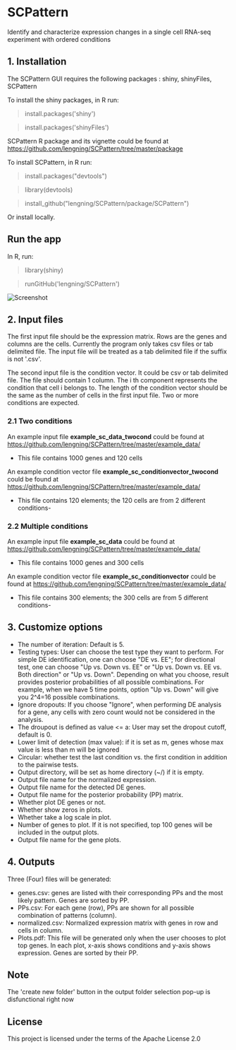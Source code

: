 # SCPattern
Identify and characterize expression changes in a single cell RNA-seq experiment with ordered conditions

## 1. Installation
The SCPattern GUI requires the following packages : shiny, shinyFiles, SCPattern

To install the shiny packages, in R run:

> install.packages('shiny')

> install.packages('shinyFiles')

SCPattern R package and its vignette could be found at https://github.com/lengning/SCPattern/tree/master/package

To install SCPattern, in R run: 

> install.packages("devtools")

> library(devtools)

> install_github("lengning/SCPattern/package/SCPattern")

Or install locally.

## Run the app

In R, run:

> library(shiny)

> runGitHub('lengning/SCPattern')

![Screenshot](https://github.com/lengning/SCPattern/blob/master/figs/SCPattern_screenshot.png)


## 2. Input files

The first input file should be the expression matrix. 
Rows are the genes and columns are the cells.
Currently the program only takes csv files or tab delimited file.
The input file will be treated as a tab delimited file if the suffix is not '.csv'.


The second input file is the condition vector. It could be csv or tab delimited file. The file should contain
1 column. The i th component represents the condition that cell i belongs to. The length of the condition vector
should be the same as the number of cells in the first input file.
Two or more conditions are expected. 

### 2.1 Two conditions
An example input file **example_sc_data_twocond** could be found at https://github.com/lengning/SCPattern/tree/master/example_data/   
- This file contains 1000 genes and 120 cells

An example condition vector file **example_sc_conditionvector_twocond** could be found at https://github.com/lengning/SCPattern/tree/master/example_data/
- This file contains 120 elements; the 120 cells are from 2 different conditions- 

### 2.2 Multiple conditions
An example input file **example_sc_data** could be found at https://github.com/lengning/SCPattern/tree/master/example_data/   
- This file contains 1000 genes and 300 cells

An example condition vector file **example_sc_conditionvector** could be found at https://github.com/lengning/SCPattern/tree/master/example_data/
- This file contains 300 elements; the 300 cells are from 5 different conditions- 

## 3. Customize options
- The number of iteration: Default is 5. 
-	Testing types: User can choose the test type they want to perform. For simple DE identification, one can choose "DE vs. EE"; for directional test, one can choose "Up vs. Down vs. EE" or "Up vs. Down vs. EE vs. Both direction" or "Up vs. Down". Depending on what you choose, result provides posterior probabilities of all possible combinations. For example, when we have 5 time points, option "Up vs. Down" will give you 2^4=16 possible combinations.
- Ignore dropouts: If you choose "Ignore", when performing DE analysis for a gene, any cells with zero count would not be considered in the analysis.
-	The droupout is defined as value <= a: User may set the dropout cutoff, default is 0.
- Lower limit of detection (max value): if it is set as m, genes whose max value is less than m will be ignored
- Circular: whether test the last condition vs. the first condition in addition to the pairwise tests.
- Output directory, will be set as home directory (~/) if it is empty.
- Output file name for the normalized expression.
- Output file name for the detected DE genes.
- Output file name for the posterior probability (PP) matrix.
-	Whether plot DE genes or not.
- Whether show zeros in plots.
-	Whether take a log scale in plot.
-	Number of genes to plot. If it is not specified, top 100 genes will be included in the output plots.
-	Output file name for the gene plots.

## 4. Outputs
Three (Four) files will be generated:
-	genes.csv: genes are listed with their corresponding PPs and the most likely pattern. Genes are sorted by PP.
- PPs.csv: For each gene (row), PPs are shown for all possible combination of patterns (column).
- normalized.csv: Normalized expression matrix with genes in row and cells in column. 
- Plots.pdf: This file will be generated only when the user chooses to plot top genes. In each plot, x-axis shows conditions and y-axis shows expression. Genes are sorted by their PP. 
 
## Note

The 'create new folder' button in the output folder selection pop-up is disfunctional right now

## License
This project is licensed under the terms of the Apache License 2.0

